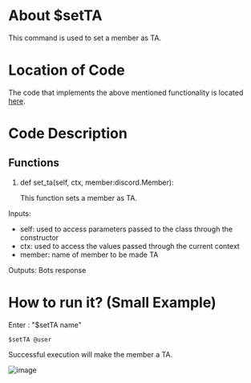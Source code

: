 # About $setTA
This command is used to set a member as TA.

# Location of Code
The code that implements the above mentioned functionality is located [here](../../cogs/ta.py).

# Code Description
## Functions

1. def set_ta(self, ctx, member:discord.Member):
   
   This function sets a member as TA.

Inputs:

- self: used to access parameters passed to the class through the constructor
- ctx: used to access the values passed through the current context
- member: name of member to be made TA

Outputs: Bots response

   
# How to run it? (Small Example)
Enter : "$setTA name"
```
$setTA @user
```
Successful execution will make the member a TA.

![image](https://user-images.githubusercontent.com/19858170/144727126-f696ebba-e37a-462f-9b44-77a18711034e.png)

